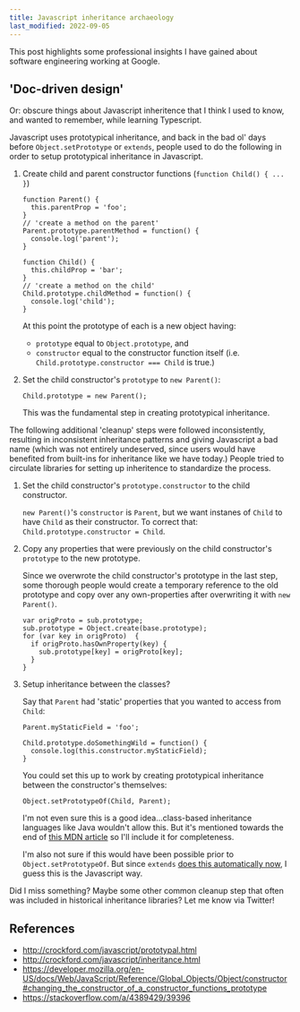 ```yaml
---
title: Javascript inheritance archaeology
last_modified: 2022-09-05
---
```


This post highlights some professional insights I have gained about software engineering working at
Google.

## 'Doc-driven design'

Or: obscure things about Javascript inheritence that I think I used to know, and wanted to remember, while learning Typescript.

Javascript uses prototypical inheritance, and back in the bad ol' days before `Object.setPrototype` or `extends`, people used to
do the following in order to setup prototypical inheritance in Javascript.

1. Create child and parent constructor functions (`function Child() { ... }`)

    ```
    function Parent() {
      this.parentProp = 'foo';
    }
    // 'create a method on the parent'
    Parent.prototype.parentMethod = function() {
      console.log('parent');
    }
    
    function Child() {
      this.childProp = 'bar';
    }
    // 'create a method on the child'
    Child.prototype.childMethod = function() {
      console.log('child');
    }
    ```

    At this point the prototype of each is a new object having:
   
    * `prototype` equal to `Object.prototype`, and
    * `constructor` equal to the constructor function itself (i.e. `Child.prototype.constructor === Child` is true.)

1. Set the child constructor's `prototype` to `new Parent()`:

    ```
    Child.prototype = new Parent();
    ```

    This was the fundamental step in creating prototypical inheritance.
    
The following additional 'cleanup' steps were followed inconsistently, resulting in inconsistent inheritance patterns and giving Javascript
a bad name (which was not entirely undeserved, since users would have benefited from built-ins for inheritance like we have today.) People tried to circulate libraries for setting up inheritence to standardize the process.
    
1. Set the child constructor's `prototype.constructor` to the child constructor.

    `new Parent()`'s `constructor` is `Parent`, but we want instanes of `Child` to have `Child` as their constructor.
    To correct that: `Child.prototype.constructor = Child`.

1. Copy any properties that were previously on the child constructor's `prototype` to the new prototype.

    Since we overwrote the child constructor's prototype in the last step, some thorough people would create a temporary reference to the old prototype
    and copy over any own-properties after overwriting it with `new Parent()`.

    ```
    var origProto = sub.prototype;
    sub.prototype = Object.create(base.prototype);
    for (var key in origProto)  {
      if origProto.hasOwnProperty(key) {
        sub.prototype[key] = origProto[key];
      }
    }
    ```
1. Setup inheritance between the classes?

    Say that `Parent` had 'static' properties that you wanted to access from `Child`:
    
    ```
    Parent.myStaticField = 'foo';
    
    Child.prototype.doSomethingWild = function() {
      console.log(this.constructor.myStaticField);
    }
    ```
    
    You could set this up to work by creating prototypical inheritance between the constructor's themselves:
    
    ```
    Object.setPrototypeOf(Child, Parent);
    ```
    
    I'm not even sure this is a good idea...class-based inheritance languages like Java wouldn't allow this.
    But it's mentioned towards the end of
    [this MDN article](https://developer.mozilla.org/en-US/docs/Web/JavaScript/Reference/Global_Objects/Object/constructor#changing_the_constructor_of_a_constructor_functions_prototype)
    so I'll include it for completeness.
 
    I'm also not sure if this would have been possible prior to `Object.setPrototypeOf`. But since `extends` [does this
    automatically now](https://developer.mozilla.org/en-US/docs/Web/JavaScript/Reference/Classes/extends),
    I guess this is the Javascript way.
    
Did I miss something? Maybe some other common cleanup step that often was included in historical inheritance libraries? Let me know via Twitter!

## References

* http://crockford.com/javascript/prototypal.html
* http://crockford.com/javascript/inheritance.html
* https://developer.mozilla.org/en-US/docs/Web/JavaScript/Reference/Global_Objects/Object/constructor#changing_the_constructor_of_a_constructor_functions_prototype
* https://stackoverflow.com/a/4389429/39396
